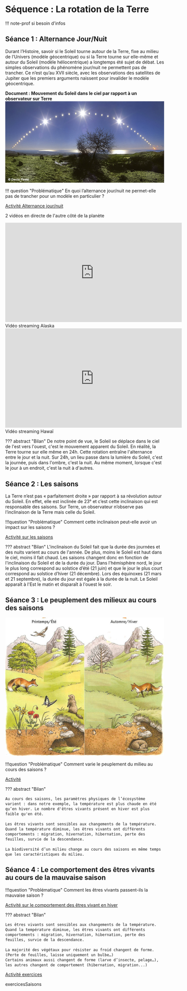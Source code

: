 # Séquence : La rotation de la Terre
!!! note-prof
    si besoin d'infos


## Séance 1 : Alternance Jour/Nuit

Durant l’Histoire, savoir si le Soleil tourne autour de la Terre, fixe au milieu de l’Univers (modèle géocentrique) ou si la Terre tourne sur elle-même et autour du Soleil (modèle héliocentrique) a longtemps été sujet de débat. Les simples observations du phénomène jour/nuit ne permettent pas de trancher. Ce n’est qu’au XVII siècle, avec les observations des satellites de Jupiter que les premiers arguments naissent pour invalider le modèle géocentrique. 

**Document : Mouvement du Soleil dans le ciel par rapport à un observateur sur Terre**
![[Vidéo TimeLapse](https://www.pbslearningmedia.org/resource/buac18-k2-sci-ess-sunposition/changing-position-of-the-sun-in-the-sky/)](Pictures/mvtSoleilCiel.png)


!!! question "Problématique"
    En quoi l’alternance jour/nuit ne permet-elle pas de trancher pour un modèle en particulier ?


[Activité Alternance jour/nuit](../JourNuit)

2 vidéos en directe de l'autre côté de la planète
<iframe width="560" height="315" src="https://www.youtube-nocookie.com/embed/hWbt2eVCEe8?si=fK99FagtwtzdCd5e" title="YouTube video player" frameborder="0" allow="accelerometer; autoplay; clipboard-write; encrypted-media; gyroscope; picture-in-picture; web-share" allowfullscreen></iframe>
Vidéo streaming Alaska


<iframe width="560" height="315" src="https://www.youtube-nocookie.com/embed/76rwjwc07DI?si=PsWVBlLWdmBW01e1" title="YouTube video player" frameborder="0" allow="accelerometer; autoplay; clipboard-write; encrypted-media; gyroscope; picture-in-picture; web-share" allowfullscreen></iframe>
Vidéo streaming Hawaï

??? abstract "Bilan"
    De notre point de vue, le Soleil se déplace dans le ciel de l'est vers l'ouest, c'est le mouvement apparent du Soleil.
    En réalité, la Terre tourne sur elle même en 24h.
    Cette rotation entraîne l'alternance entre le jour et la nuit.
    Sur 24h, un lieu passe dans la lumière du Soleil, c'est la journée, puis dans l'ombre, c'est la nuit.
    Au même moment, lorsque c'est le jour à un endroit, c'est la nuit à d'autres.






## Séance 2 : Les saisons

La Terre n’est pas « parfaitement droite » par rapport à sa révolution autour du Soleil. En effet, elle est inclinée de 23° et c’est cette inclinaison qui est responsable des saisons. Sur Terre, un observateur n’observe pas l’inclinaison de la Terre mais celle du Soleil. 

!!!question "Problématique"
    Comment cette inclinaison peut-elle avoir un impact sur les saisons ?


[Activité sur les saisons](../Saison)


??? abstract "Bilan"
    L'inclinaison du Soleil fait que la durée des journées et des nuits varient au cours de l'année. 
    De plus, moins le Soleil est haut dans le ciel, moins il fait chaud. 
    Les saisons changent donc en fonction de l'inclinaison du Soleil et de la durée du jour.
    Dans l'hémisphère nord, le jour le plus long correspond au solstice d’été (21 juin) et que le jour le plus court correspond au solstice d’hiver (21 décembre). Lors des équinoxes (21 mars et 21 septembre), la durée du jour est égale à la durée de la nuit.
    Le Soleil apparaît à l'Est le matin et disparaît à l'ouest le soir.




## Séance 3 : Le peuplement des milieux au cours des saisons
![](Pictures/peuplementSaisons.png)

!!!question "Problématique"
    Comment varie le peuplement du milieu au cours des saisons ?

[Activité ](../peuplementSaisons)




??? abstract "Bilan"

    Au cours des saisons, les paramètres physiques de l’écosystème varient : dans notre exemple, la température est plus chaude en été qu’en hiver. Le nombre d'êtres vivants présent en hiver est plus faible qu'en été.
    
    Les êtres vivants sont sensibles aux changements de la température. Quand la température diminue, les êtres vivants ont différents comportements : migration, hivernation, hibernation, perte des feuilles, survie de la descendance.
    
    La biodiversité d’un milieu change au cours des saisons en même temps que les caractéristiques du milieu.

## Séance 4 : Le comportement des êtres vivants au cours de la mauvaise saison


!!!question "Problématique"
    Comment les êtres vivants passent-ils la mauvaise saison ?

[Activité sur le comportement des êtres vivant en hiver](../comportementSaisons)

??? abstract "Bilan"

    Les êtres vivants sont sensibles aux changements de la température. Quand la température diminue, les êtres vivants ont différents comportements : migration, hivernation, hibernation, perte des feuilles, survie de la descendance.

    La majorité des végétaux pour résister au froid changent de forme. (Perte de feuilles, laisse uniquement un bulbe…) 
    Certains animaux aussi changent de forme (larve d’insecte, pelage…), les autres changent de comportement (hibernation, migration...)

[Activité exercices](../exercicesSaisons)

exercicesSaisons